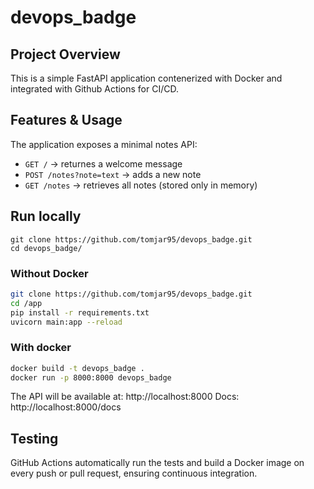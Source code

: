 # devops_badge
## Project Overview
This is a simple FastAPI application contenerized with Docker and integrated with Github Actions for CI/CD.

## Features & Usage
The application exposes a minimal notes API:
- `GET /` -> returnes a welcome message
- `POST /notes?note=text` -> adds a new note
- `GET /notes` -> retrieves all notes (stored only in memory)

## Run locally
```
git clone https://github.com/tomjar95/devops_badge.git
cd devops_badge/
```

### Without Docker
```bash
git clone https://github.com/tomjar95/devops_badge.git
cd /app
pip install -r requirements.txt
uvicorn main:app --reload
```

### With docker
```bash
docker build -t devops_badge .
docker run -p 8000:8000 devops_badge
```

The API will be available at: http://localhost:8000
Docs: http://localhost:8000/docs


## Testing
GitHub Actions automatically run the tests and build a Docker image on every push or pull request, ensuring continuous integration.
